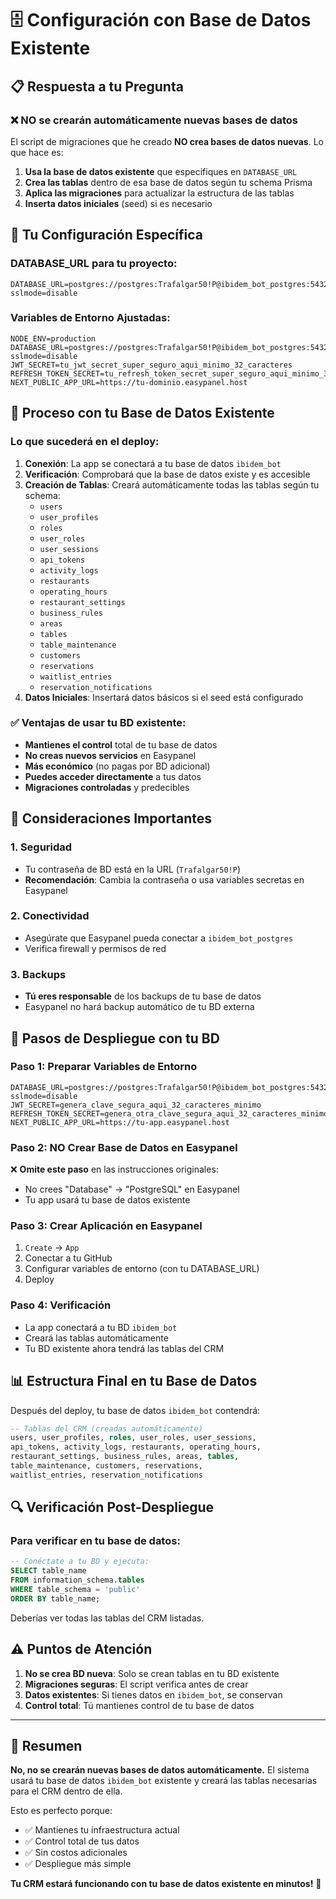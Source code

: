 # 🗄️ Configuración con Base de Datos Existente

## 📋 Respuesta a tu Pregunta

### ❌ **NO se crearán automáticamente nuevas bases de datos**

El script de migraciones que he creado **NO crea bases de datos nuevas**. Lo que hace es:

1. **Usa la base de datos existente** que especifiques en `DATABASE_URL`
2. **Crea las tablas** dentro de esa base de datos según tu schema Prisma
3. **Aplica las migraciones** para actualizar la estructura de las tablas
4. **Inserta datos iniciales** (seed) si es necesario

## 🔗 Tu Configuración Específica

### DATABASE_URL para tu proyecto:
```
DATABASE_URL=postgres://postgres:Trafalgar50!P@ibidem_bot_postgres:5432/ibidem_bot?sslmode=disable
```

### Variables de Entorno Ajustadas:
```env
NODE_ENV=production
DATABASE_URL=postgres://postgres:Trafalgar50!P@ibidem_bot_postgres:5432/ibidem_bot?sslmode=disable
JWT_SECRET=tu_jwt_secret_super_seguro_aqui_minimo_32_caracteres
REFRESH_TOKEN_SECRET=tu_refresh_token_secret_super_seguro_aqui_minimo_32_caracteres
NEXT_PUBLIC_APP_URL=https://tu-dominio.easypanel.host
```

## 🎯 Proceso con tu Base de Datos Existente

### Lo que sucederá en el deploy:

1. **Conexión**: La app se conectará a tu base de datos `ibidem_bot`
2. **Verificación**: Comprobará que la base de datos existe y es accesible
3. **Creación de Tablas**: Creará automáticamente todas las tablas según tu schema:
   - `users`
   - `user_profiles`
   - `roles`
   - `user_roles`
   - `user_sessions`
   - `api_tokens`
   - `activity_logs`
   - `restaurants`
   - `operating_hours`
   - `restaurant_settings`
   - `business_rules`
   - `areas`
   - `tables`
   - `table_maintenance`
   - `customers`
   - `reservations`
   - `waitlist_entries`
   - `reservation_notifications`
4. **Datos Iniciales**: Insertará datos básicos si el seed está configurado

### ✅ Ventajas de usar tu BD existente:
- **Mantienes el control** total de tu base de datos
- **No creas nuevos servicios** en Easypanel
- **Más económico** (no pagas por BD adicional)
- **Puedes acceder directamente** a tus datos
- **Migraciones controladas** y predecibles

## 🚨 Consideraciones Importantes

### 1. **Seguridad**
- Tu contraseña de BD está en la URL (`Trafalgar50!P`)
- **Recomendación**: Cambia la contraseña o usa variables secretas en Easypanel

### 2. **Conectividad**
- Asegúrate que Easypanel pueda conectar a `ibidem_bot_postgres`
- Verifica firewall y permisos de red

### 3. **Backups**
- **Tú eres responsable** de los backups de tu base de datos
- Easypanel no hará backup automático de tu BD externa

## 🔄 Pasos de Despliegue con tu BD

### Paso 1: Preparar Variables de Entorno
```env
DATABASE_URL=postgres://postgres:Trafalgar50!P@ibidem_bot_postgres:5432/ibidem_bot?sslmode=disable
JWT_SECRET=genera_clave_segura_aqui_32_caracteres_minimo
REFRESH_TOKEN_SECRET=genera_otra_clave_segura_aqui_32_caracteres_minimo
NEXT_PUBLIC_APP_URL=https://tu-app.easypanel.host
```

### Paso 2: NO Crear Base de Datos en Easypanel
❌ **Omite este paso** en las instrucciones originales:
- No crees "Database" → "PostgreSQL" en Easypanel
- Tu app usará tu base de datos existente

### Paso 3: Crear Aplicación en Easypanel
1. `Create` → `App`
2. Conectar a tu GitHub
3. Configurar variables de entorno (con tu DATABASE_URL)
4. Deploy

### Paso 4: Verificación
- La app conectará a tu BD `ibidem_bot`
- Creará las tablas automáticamente
- Tu BD existente ahora tendrá las tablas del CRM

## 📊 Estructura Final en tu Base de Datos

Después del deploy, tu base de datos `ibidem_bot` contendrá:

```sql
-- Tablas del CRM (creadas automáticamente)
users, user_profiles, roles, user_roles, user_sessions, 
api_tokens, activity_logs, restaurants, operating_hours,
restaurant_settings, business_rules, areas, tables,
table_maintenance, customers, reservations, 
waitlist_entries, reservation_notifications
```

## 🔍 Verificación Post-Despliegue

### Para verificar en tu base de datos:
```sql
-- Conéctate a tu BD y ejecuta:
SELECT table_name 
FROM information_schema.tables 
WHERE table_schema = 'public' 
ORDER BY table_name;
```

Deberías ver todas las tablas del CRM listadas.

## ⚠️ Puntos de Atención

1. **No se crea BD nueva**: Solo se crean tablas en tu BD existente
2. **Migraciones seguras**: El script verifica antes de crear
3. **Datos existentes**: Si tienes datos en `ibidem_bot`, se conservan
4. **Control total**: Tú mantienes control de tu base de datos

---

## 🎉 Resumen

**No, no se crearán nuevas bases de datos automáticamente.** El sistema usará tu base de datos `ibidem_bot` existente y creará las tablas necesarias para el CRM dentro de ella.

Esto es perfecto porque:
- ✅ Mantienes tu infraestructura actual
- ✅ Control total de tus datos
- ✅ Sin costos adicionales
- ✅ Despliegue más simple

**Tu CRM estará funcionando con tu base de datos existente en minutos!** 🚀